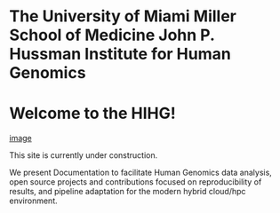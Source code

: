 # The University of Miami Miller School of Medicine John P. Hussman Institute for Human Genomics
# Welcome to the HIHG! 
[image](https://github.com/hihg-um/hihg-um.github.io/assets/3654160/ba4160bd-8206-4f2b-9da4-2ad31c19c02b)

This site is currently under construction.

We present Documentation to facilitate Human Genomics data analysis, open source projects and contributions focused on reproducibility of results, and pipeline adaptation for the modern hybrid cloud/hpc environment.


